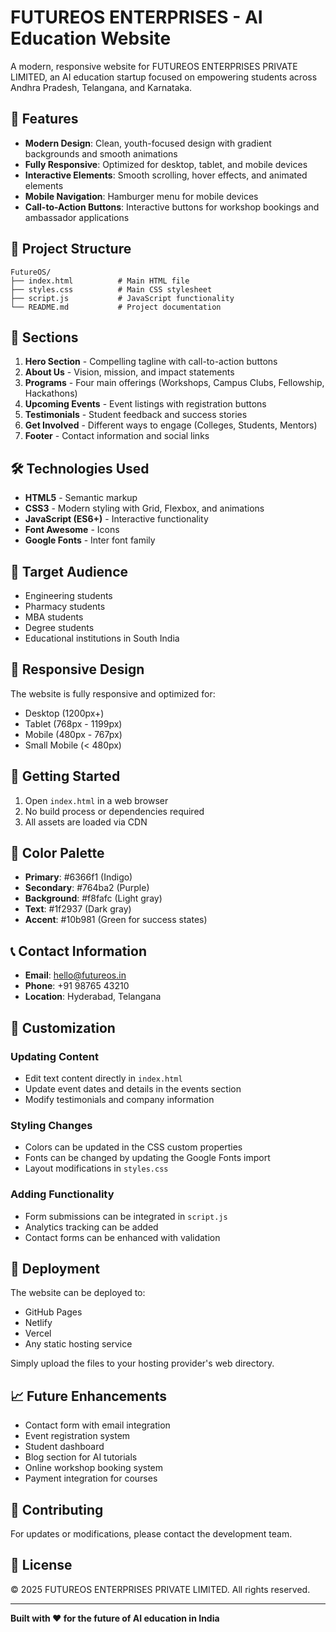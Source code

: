 # FUTUREOS ENTERPRISES - AI Education Website

A modern, responsive website for FUTUREOS ENTERPRISES PRIVATE LIMITED, an AI education startup focused on empowering students across Andhra Pradesh, Telangana, and Karnataka.

## 🚀 Features

- **Modern Design**: Clean, youth-focused design with gradient backgrounds and smooth animations
- **Fully Responsive**: Optimized for desktop, tablet, and mobile devices
- **Interactive Elements**: Smooth scrolling, hover effects, and animated elements
- **Mobile Navigation**: Hamburger menu for mobile devices
- **Call-to-Action Buttons**: Interactive buttons for workshop bookings and ambassador applications


## 📁 Project Structure

```
FutureOS/
├── index.html          # Main HTML file
├── styles.css          # Main CSS stylesheet
├── script.js           # JavaScript functionality
└── README.md           # Project documentation
```

## 🎨 Sections

1. **Hero Section** - Compelling tagline with call-to-action buttons
2. **About Us** - Vision, mission, and impact statements
3. **Programs** - Four main offerings (Workshops, Campus Clubs, Fellowship, Hackathons)
4. **Upcoming Events** - Event listings with registration buttons
5. **Testimonials** - Student feedback and success stories
6. **Get Involved** - Different ways to engage (Colleges, Students, Mentors)
7. **Footer** - Contact information and social links

## 🛠️ Technologies Used

- **HTML5** - Semantic markup
- **CSS3** - Modern styling with Grid, Flexbox, and animations
- **JavaScript (ES6+)** - Interactive functionality
- **Font Awesome** - Icons
- **Google Fonts** - Inter font family

## 🎯 Target Audience

- Engineering students
- Pharmacy students  
- MBA students
- Degree students
- Educational institutions in South India

## 📱 Responsive Design

The website is fully responsive and optimized for:
- Desktop (1200px+)
- Tablet (768px - 1199px)
- Mobile (480px - 767px)
- Small Mobile (< 480px)

## 🚀 Getting Started

1. Open `index.html` in a web browser
2. No build process or dependencies required
3. All assets are loaded via CDN

## 🎨 Color Palette

- **Primary**: #6366f1 (Indigo)
- **Secondary**: #764ba2 (Purple)
- **Background**: #f8fafc (Light gray)
- **Text**: #1f2937 (Dark gray)
- **Accent**: #10b981 (Green for success states)

## 📞 Contact Information

- **Email**: hello@futureos.in
- **Phone**: +91 98765 43210
- **Location**: Hyderabad, Telangana

## 🔧 Customization

### Updating Content
- Edit text content directly in `index.html`
- Update event dates and details in the events section
- Modify testimonials and company information

### Styling Changes
- Colors can be updated in the CSS custom properties
- Fonts can be changed by updating the Google Fonts import
- Layout modifications in `styles.css`

### Adding Functionality
- Form submissions can be integrated in `script.js`
- Analytics tracking can be added
- Contact forms can be enhanced with validation

## 🚀 Deployment

The website can be deployed to:
- GitHub Pages
- Netlify
- Vercel
- Any static hosting service

Simply upload the files to your hosting provider's web directory.

## 📈 Future Enhancements

- Contact form with email integration
- Event registration system
- Student dashboard
- Blog section for AI tutorials
- Online workshop booking system
- Payment integration for courses

## 🤝 Contributing

For updates or modifications, please contact the development team.

## 📄 License

© 2025 FUTUREOS ENTERPRISES PRIVATE LIMITED. All rights reserved.

---

**Built with ❤️ for the future of AI education in India**
